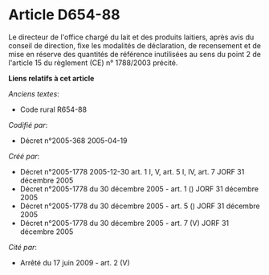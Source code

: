 # Article D654-88

Le directeur de l'office chargé du lait et des produits laitiers, après avis du conseil de direction, fixe les modalités de
déclaration, de recensement et de mise en réserve des quantités de référence inutilisées au sens du point 2 de l'article 15
du règlement (CE) n° 1788/2003 précité.

**Liens relatifs à cet article**

_Anciens textes_:

  - Code rural R654-88

_Codifié par_:

  - Décret n°2005-368 2005-04-19

_Créé par_:

  - Décret n°2005-1778 2005-12-30 art. 1 I, V, art. 5 I, IV, art. 7 JORF 31 décembre 2005
  - Décret n°2005-1778 du 30 décembre 2005 - art. 1 () JORF 31 décembre 2005
  - Décret n°2005-1778 du 30 décembre 2005 - art. 5 () JORF 31 décembre 2005
  - Décret n°2005-1778 du 30 décembre 2005 - art. 7 (V) JORF 31 décembre 2005

_Cité par_:

  - Arrêté du 17 juin 2009 - art. 2 (V)
